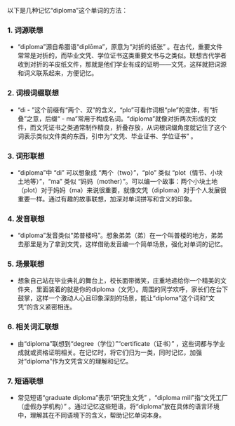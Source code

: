 以下是几种记忆“diploma”这个单词的方法：

### 1. 词源联想
 - “diploma”源自希腊语“diplōma”，原意为“对折的纸张” 。在古代，重要文件常常是对折的，而毕业文凭、学位证书这类重要文书与之类似。联想古代学者收到对折的羊皮纸文件，那就是他们学业有成的证明——文凭，这样就把词源和词义联系起来，方便记忆。

### 2. 词根词缀联想
 - “di - ”这个前缀有“两个、双”的含义，“plo”可看作词根“ple”的变体，有“折叠”之意，后缀“ - ma”常用于构成名词。“diploma”就像对折两次形成的文件，而文凭证书之类通常制作精良，折叠存放，从词根词缀角度就记住了这个词表示类似文件类的东西，引申为“文凭、毕业证书、学位证书” 。

### 3. 词形联想
 - “diploma”中 “di” 可以想象成 “两个（two）”，“plo” 类似 “plot（情节、小块土地等）”，“ma” 类似 “妈妈（mother）”。可以编一个故事：两个小块土地（plot）对于妈妈（ma）来说很重要，就像文凭（diploma）对于个人发展很重要一样。通过有趣的故事联想，加深对单词拼写和含义的印象。

### 4. 发音联想
 - “diploma”发音类似“弟普楼吗”。想象弟弟（弟）在一个叫普楼的地方，弟弟去那里是为了拿到文凭，这样借助发音编一个简单场景，强化对单词的记忆。

### 5. 场景联想
 - 想象自己站在毕业典礼的舞台上，校长面带微笑，庄重地递给你一个精美的文件夹，里面装着的就是你的diploma（文凭）。周围的同学欢呼，家长们在台下鼓掌，这样一个激动人心且印象深刻的场景，能让“diploma”这个词和“文凭”的含义紧密相连。

### 6. 相关词汇联想
 - 由“diploma”联想到“degree（学位）”“certificate（证书）” ，这些词都与学业成就或资格证明相关。在记忆时，将它们归为一类，同时记忆，加强对“diploma”作为文凭含义的理解和记忆。

### 7. 短语联想
 - 常见短语“graduate diploma”表示“研究生文凭” ，“diploma mill”指“文凭工厂（虚假办学机构）” 。通过记忆这些短语，将“diploma”放在具体的语言环境中，理解其在不同语境下的含义，帮助记忆单词本身。 